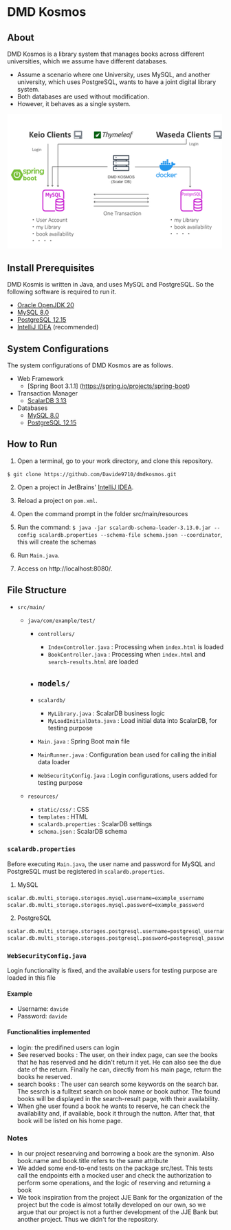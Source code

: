 # DMD Kosmos

## About
DMD Kosmos is a library system that manages books across different universities, which we assume have different databases.
- Assume a scenario where one University, uses MySQL, and another university, which uses PostgreSQL, wants to have a joint digital library system.
- Both databases are used without modification.
- However, it behaves as a single system.

<img src="https://github.com/Davide9710/dmdkosmos/blob/main/database.png" width="500px">

## Install Prerequisites
DMD Kosmis is written in Java, and uses MySQL and PostgreSQL. So the following software is required to run it.
- [Oracle OpenJDK 20](https://jdk.java.net/)
- [MySQL 8.0](https://www.mysql.com/)
- [PostgreSQL 12.15](https://www.postgresql.org/)
- [IntelliJ IDEA](https://www.jetbrains.com/ja-jp/idea/) (recommended)

## System Configurations
The system configurations of DMD Kosmos are as follows.
- Web Framework
  - [Spring Boot 3.1.1] (https://spring.io/projects/spring-boot)
- Transaction Manager
  - [ScalarDB 3.13](https://scalar-labs.com/ja/products/scalardb)
- Databases
  - [MySQL 8.0](https://www.mysql.com/)
  - [PostgreSQL 12.15](https://www.postgresql.org/)

## How to Run
1. Open a terminal, go to your work directory, and clone this repository.
```shell
$ git clone https://github.com/Davide9710/dmdkosmos.git
```

2. Open a project in JetBrains' [IntelliJ IDEA](https://www.jetbrains.com/ja-jp/idea/).

3. Reload a project on ``pom.xml``.
4. Open the command prompt in the folder src/main/resources
5. Run the command: ``$ java -jar scalardb-schema-loader-3.13.0.jar --config scalardb.properties --schema-file schema.json --coordinator``, this will create the schemas

6. Run ``Main.java``.

7. Access on http://localhost:8080/.

## File Structure
- ``src/main/``
    - ``java/com/example/test/``

        - ``controllers/``
            - ``IndexController.java`` : Processing when ``index.html`` is loaded
            - ``BookController.java`` : Processing when ``index.html`` and ``search-results.html`` are loaded
            
        - ``models/``
            - 

        - ``scalardb/``
            - ``MyLibrary.java`` : ScalarDB business logic
            - ``MyLoadInitialData.java`` : Load initial data into ScalarDB, for testing purpose 

        - ``Main.java`` : Spring Boot main file

        - ``MainRunner.java`` : Configuration bean used for calling the initial data loader

        - ``WebSecurityConfig.java`` : Login configurations, users added for testing purpose

    - ``resources/``
        - ``static/css/`` : CSS
        - ``templates`` : HTML
        - ``scalardb.properties`` : ScalarDB settings
        - ``schema.json`` : ScalarDB schema

### ``scalardb.properties``
Before executing ``Main.java``, the user name and password for MySQL and PostgreSQL must be registered in ``scalardb.properties``.
1. MySQL
```properties
scalar.db.multi_storage.storages.mysql.username=example_username
scalar.db.multi_storage.storages.mysql.password=example_password
```
2. PostgreSQL
```properties
scalar.db.multi_storage.storages.postgresql.username=postgresql_username
scalar.db.multi_storage.storages.postgresql.password=postegresql_password
```

### ``WebSecurityConfig.java``
Login functionality is fixed, and the available users for testing purpose are loaded in this file

#### Example
- Username: ``davide``
- Password: ``davide``

#### Functionalities implemented
- login: the predifined users can login
- See reserved books : The user, on their index page, can see the books that he has reserved and he didn't return it yet. He can also see the due date of the return. Finally he can, directly from his main page, return the books he reserved.
- search books : The user can search some keywords on the search bar. The sesrch is a fulltext search on book name or book author. The found books will be displayed in the search-result page, with their availability.
- When ghe user found a book he wants to reserve, he can check the availability and, if available, book it through the nutton. After that, that book will be listed on his home page.

### Notes
- In our project researving and borrowing a book are the synonim. Also book.name and book.title refers to the same attribute
- We added some end-to-end tests on the package src/test. This tests call the endpoints eith a mocked user and check 
the authorization to perform some operations, and the logic of reserving and returning a book
- We took inspiration from the project JJE Bank for the organization of the project but the code is almost totally developed on our own, so we argue that our project is not a further development of the JJE Bank but another project. Thus we didn't for the repository.
